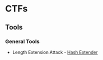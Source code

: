 # CTFs

## Tools

### General Tools

- Length Extension Attack - [Hash Extender](https://github.com/iagox86/hash_extender)
